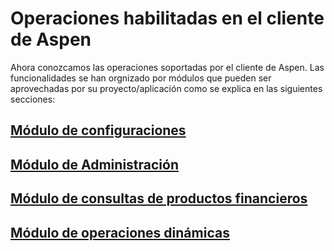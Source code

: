 # Operaciones habilitadas en el cliente de Aspen

Ahora conozcamos las operaciones soportadas por el cliente de Aspen. Las funcionalidades se han orgnizado por módulos que pueden ser aprovechadas por su proyecto/aplicación como se explica en las siguientes secciones:

## [Módulo de configuraciones](SettingsModule.md)

## [Módulo de Administración](ManagementModule.md)

## [Módulo de consultas de productos financieros](InquiriesModule.md)

## [Módulo de operaciones dinámicas](DynamicsModule.md)